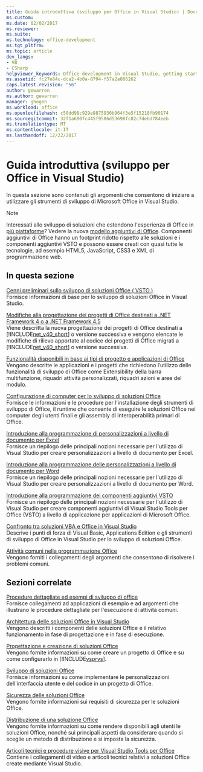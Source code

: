 ```yaml
---
title: Guida introduttiva (sviluppo per Office in Visual Studio) | Documenti Microsoft
ms.custom: 
ms.date: 02/02/2017
ms.reviewer: 
ms.suite: 
ms.technology: office-development
ms.tgt_pltfrm: 
ms.topic: article
dev_langs:
- VB
- CSharp
helpviewer_keywords: Office development in Visual Studio, getting started
ms.assetid: fc27e84c-dca2-4b0a-8794-f57a2a886262
caps.latest.revision: "56"
author: gewarren
ms.author: gewarren
manager: ghogen
ms.workload: office
ms.openlocfilehash: c50dd98c929e8875930b964f3e5f15218fb90174
ms.sourcegitcommit: 32f1a690fc445f9586d53698fc82c7debd784eeb
ms.translationtype: MT
ms.contentlocale: it-IT
ms.lasthandoff: 12/22/2017
---
```

# <a name="getting-started-office-development-in-visual-studio"></a>Guida introduttiva (sviluppo per Office in Visual Studio)
  In questa sezione sono contenuti gli argomenti che consentono di iniziare a utilizzare gli strumenti di sviluppo di Microsoft Office in Visual Studio.  
  
> [!NOTE]  
>  Interessati allo sviluppo di soluzioni che estendono l'esperienza di Office in [più piattaforme](https://dev.office.com/add-in-availability)? Vedere la nuova [modello aggiuntivi di Office](https://dev.office.com/docs/add-ins/overview/office-add-ins). Componenti aggiuntivi di Office hanno un footprint ridotto rispetto alle soluzioni e i componenti aggiuntivi VSTO e possono essere creati con quasi tutte le tecnologie, ad esempio HTML5, JavaScript, CSS3 e XML di programmazione web.  
  
## <a name="in-this-section"></a>In questa sezione  
 [Cenni preliminari sullo sviluppo di soluzioni Office &#40; VSTO &#41;](../vsto/office-solutions-development-overview-vsto.md)  
 Fornisce informazioni di base per lo sviluppo di soluzioni Office in Visual Studio.  
  
 [Modifiche alla progettazione dei progetti di Office destinati a .NET Framework 4 o a .NET Framework 4.5](../vsto/changes-to-the-design-of-office-projects-that-target-the-dotnet-framework-4-or-the-dotnet-framework-4-5.md)  
 Viene descritta la nuova progettazione dei progetti di Office destinati a [!INCLUDE[net_v40_short](../sharepoint/includes/net-v40-short-md.md)] o versione successiva e vengono elencate le modifiche di rilievo apportate al codice dei progetti di Office migrati a [!INCLUDE[net_v40_short](../sharepoint/includes/net-v40-short-md.md)] o versione successiva.  
  
 [Funzionalità disponibili in base ai tipi di progetto e applicazioni di Office](../vsto/features-available-by-office-application-and-project-type.md)  
 Vengono descritte le applicazioni e i progetti che richiedono l’utilizzo delle funzionalità di sviluppo di Office come Extensibility della barra multifunzione, riquadri attività personalizzati, riquadri azioni e aree del modulo.  
  
 [Configurazione di computer per lo sviluppo di soluzioni Office](../vsto/configuring-a-computer-to-develop-office-solutions.md)  
 Fornisce le informazioni e le procedure per l'installazione degli strumenti di sviluppo di Office, il runtime che consente di eseguire le soluzioni Office nei computer degli utenti finali e gli assembly di interoperabilità primari di Office.  
  
 [Introduzione alla programmazione di personalizzazioni a livello di documento per Excel](../vsto/getting-started-programming-document-level-customizations-for-excel.md)  
 Fornisce un riepilogo delle principali nozioni necessarie per l'utilizzo di Visual Studio per creare personalizzazioni a livello di documento per Excel.  
  
 [Introduzione alla programmazione delle personalizzazioni a livello di documento per Word](../vsto/getting-started-programming-document-level-customizations-for-word.md)  
 Fornisce un riepilogo delle principali nozioni necessarie per l'utilizzo di Visual Studio per creare personalizzazioni a livello di documento per Word.  
  
 [Introduzione alla programmazione dei componenti aggiuntivi VSTO](../vsto/getting-started-programming-vsto-add-ins.md)  
 Fornisce un riepilogo delle principali nozioni necessarie per l'utilizzo di Visual Studio per creare componenti aggiuntivi di Visual Studio Tools per Office (VSTO) a livello di applicazione per applicazioni di Microsoft Office.  
  
 [Confronto tra soluzioni VBA e Office in Visual Studio](../vsto/vba-and-office-solutions-in-visual-studio-compared.md)  
 Descrive i punti di forza di Visual Basic, Applications Edition e gli strumenti di sviluppo di Office in Visual Studio per lo sviluppo di soluzioni Office.  
  
 [Attività comuni nella programmazione Office](../vsto/common-tasks-in-office-programming.md)  
 Vengono forniti i collegamenti degli argomenti che consentono di risolvere i problemi comuni.  
  
## <a name="related-sections"></a>Sezioni correlate  
 [Procedure dettagliate ed esempi di sviluppo di office](../vsto/office-development-samples-and-walkthroughs.md)  
 Fornisce collegamenti ad applicazioni di esempio e ad argomenti che illustrano le procedure dettagliate per l'esecuzione di attività comuni.  
  
 [Architettura delle soluzioni Office in Visual Studio](../vsto/architecture-of-office-solutions-in-visual-studio.md)  
 Vengono descritti i componenti delle soluzioni Office e il relativo funzionamento in fase di progettazione e in fase di esecuzione.  
  
 [Progettazione e creazione di soluzioni Office](../vsto/designing-and-creating-office-solutions.md)  
 Vengono fornite informazioni su come creare un progetto di Office e su come configurarlo in [!INCLUDE[vsprvs](../sharepoint/includes/vsprvs-md.md)].  
  
 [Sviluppo di soluzioni Office](../vsto/developing-office-solutions.md)  
 Fornisce informazioni su come implementare le personalizzazioni dell'interfaccia utente e del codice in un progetto di Office.  
  
 [Sicurezza delle soluzioni Office](../vsto/securing-office-solutions.md)  
 Vengono fornite informazioni sui requisiti di sicurezza per le soluzioni Office.  
  
 [Distribuzione di una soluzione Office](../vsto/deploying-an-office-solution.md)  
 Vengono fornite informazioni su come rendere disponibili agli utenti le soluzioni Office, nonché sui principali aspetti da considerare quando si sceglie un metodo di distribuzione e si imposta la sicurezza.  
  
 [Articoli tecnici e procedure visive per Visual Studio Tools per Office](http://go.microsoft.com/fwlink/?LinkID=106640)  
 Contiene i collegamenti di video e articoli tecnici relativi a soluzioni Office create mediante Visual Studio.  
  
  